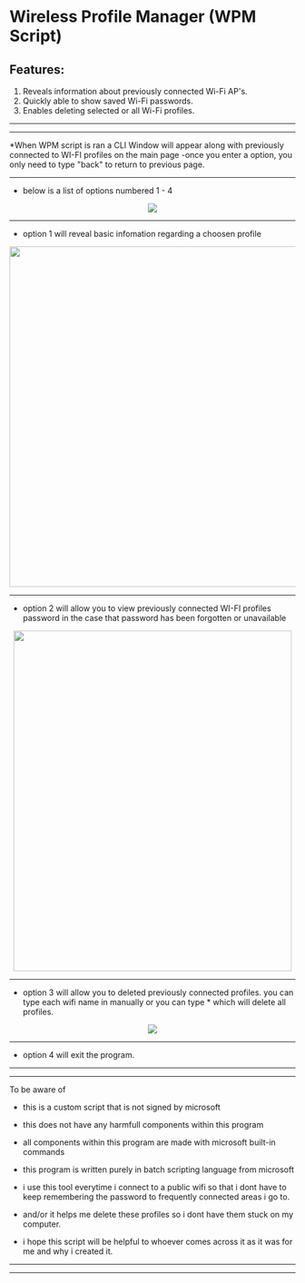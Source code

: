 

# Wireless Profile Manager (WPM Script) 


## Features:
1. Reveals information about previously connected Wi-Fi AP's. 
2. Quickly able to show saved Wi-Fi passwords.
3. Enables deleting selected or all Wi-Fi profiles.



---
---

*When WPM script is ran a CLI Window will appear along with previously connected to WI-FI profiles on the main page
-once you enter a option, you only need to type "back" to return to previous page.

---

- below is a list of options numbered 1 - 4
<p align="center">
  <img src="https://user-images.githubusercontent.com/52839097/145103913-c2569c22-d262-46b9-9b5f-009fe41bd45d.PNG"
</p>

---

- option 1 will reveal basic infomation regarding a choosen profile

<p align="center">

  <img src="https://user-images.githubusercontent.com/52839097/145108636-8a51388b-736e-4ffd-bc66-a974c39104b4.png" height="600" />
</p>  

---

- option 2 will allow you to view previously connected WI-FI profiles password in the case that password has been forgotten or unavailable 

<p align="center">

  <img src="https://user-images.githubusercontent.com/52839097/145109179-a0768232-dddc-4107-9a3c-05273bb3d8e4.png" width="490" height="600" />
</p>

---

- option 3 will allow you to deleted previously connected profiles. you can type each wifi name in manually or you can type * which will delete all profiles.

<p align="center">
  <img src="https://user-images.githubusercontent.com/52839097/145104522-bbc86066-34fb-44ff-aead-d54181ae2108.png">
</p>

---

- option 4 will exit the program. 


---
---

To be aware of

- this is a custom script that is not signed by microsoft 
- this does not have any harmfull components within this program
- all components within this program are made with microsoft built-in commands 
- this program is written purely in batch scripting language from microsoft

- i use this tool everytime i connect to a public wifi so that i dont have to keep remembering the password to frequently connected areas i go to. 
- and/or it helps me delete these profiles so i dont have them stuck on my computer.

- i hope this script will be helpful to whoever comes across it as it was for me and why i created it. 

---
---
